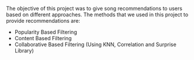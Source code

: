 The objective of this project was to give song recommendations to users based on different approaches. The methods that we used in this project to provide recommendations are:
- Popularity Based Filtering
- Content Based Filtering
- Collaborative Based Filtering (Using KNN, Correlation and Surprise Library)
